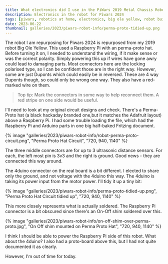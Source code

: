 ```yaml
---
title: What electronics did I use in the PiWars 2019 Metal Chassis Robot
description: Electronics in the robot for Piwars 2024
tags: [piwars, robotics at home, electronics, big ole yellow, robot building, raspberry pi]
date: 2023-06-22
thumbnail: galleries/2023/piwars-robot-info/perma-proto-tidied-up.png
---
```

The robot I am repurposing for Piwars 2024 is repurposed from my 2019 robot Big Ole Yellow. This used a Raspberry Pi with an perma-proto hat. Before turning it on, I needed to understand the wiring, if it make sense or was the correct polarity. Simply powering this up if wires have gone awry could lead to damaging parts. Most connectors here are the locking polarised type, so I can be confident those are in the right way. However, some are just Duponts which could easily be in reversed. These are 4 way Duponts though, so could only be wrong one way. They also have a red-marked wire on them.

> Top tip: Mark the connectors in some way to help reconnect them. A red stripe on one side would be useful.

I'll need to look at my original circuit designs and check. There's a Perma-Proto hat (a black hackaday branded one,but it matches the Adafruit layout) above a Raspberry Pi. I had some trouble loading the file, which had the Raspberry Pi and Arduino parts in one big half-baked Fritzing document.

{% image "galleries/2023/piwars-robot-info/robot-perma-proto-circuit.png", "Perma Proto Hat Circuit", "720, 940, 1140" %}

The three middle connectors are for up to 3 ultrasonic distance sensors. For each, the left most pin is 3v3 and the right is ground. Good news - they are connected this way around.

The 4duino connector on the real board is a bit different. I elected to share only the ground, and not voltage with the 4duino this way. The 4duino is taking its power input from the motor power.
I'll tidy it up a tiny bit:

{% image "galleries/2023/piwars-robot-info/perma-proto-tidied-up.png", "Perma Proto Hat Circuit tidied up", "720, 940, 1140" %}

This more closely represents what is actually soldered. The Raspberry Pi connector is a bit obscured since there's an On-Off shim soldered over this.

{% image "galleries/2023/piwars-robot-info/on-off-shim-over-perma-proto.jpg", "On Off shim mounted on Perma Proto Hat", "720, 940, 1140" %}

I think I should be able to power the Raspberry Pi side of this robot. What about the 4duino?
I also had a proto-board above this, but I had not quite documented it as clearly.

However, I'm out of time for today.
